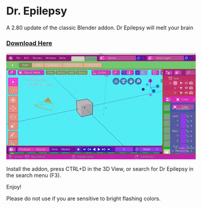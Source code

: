 # Dr. Epilepsy
A 2.80 update of the classic Blender addon. Dr Epilepsy will melt your brain

### [Download Here]()

![Brain Melt!](brain_melt.png)

Install the addon, press CTRL+D in the 3D View, or search for Dr Epilepsy in the search menu (F3).

Enjoy!

Please do not use if you are sensitive to bright flashing colors.
